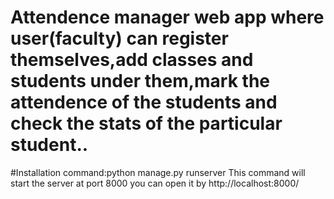 # Attendence manager web app where user(faculty) can register themselves,add classes and students under them,mark the attendence of the students and check the stats of the particular student..

#Installation 
	command:python manage.py runserver
	This command will start the server at port 8000
	you can open it by http://localhost:8000/
